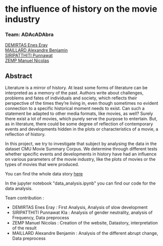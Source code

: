 # the influence of history on the movie industry
### Team: ADAcADAbra
[DEMIRTAS Enes Eray](https://github.com/ErayDemirtas)\
[MAILLARD Alexandre Benjamin](https://github.com/AlexMlld)\
[SIRIPATTHITI Punnawat](https://github.com/PunnawatSiri)\
[ZEMP Manuel Nicolas](https://github.com/hercbone)

## Abstract
Literature is a mirror of history. At least some forms of literature can be interpreted as a memory of the past. Authors write about challenges, problems and fates of individuals and society, which reflects their perspective of the times they’re living in, even though sometimes no evident connection to a specific historical moment needs to exist. Can such a statement be adapted to other media formats, like movies, as well? Surely there exist a lot of movies, which purely serve the purpose to entertain. But, as in literature, there could be some degree of reflection of contemporary events and developments hidden in the plots or characteristics of a movie, a reflection of history.

In this project, we try to investigate that subject by analysing the data in the dataset CMU Movie Summary Corpus. We determine through different tests whether specific events and developments in history have had an influence on various parameters of the movie industry, like the plots of movies or the types of movies that were produced. 

You can find the whole data story [here](https://epfl-ada.github.io/ADAcADAbra-data-story-cayman/)

In the jupyter notebook "data_analysis.ipynb" you can find our code for the data analysis. 

Team contribution : 
- DEMIRTAS Enes Eray : First Analysis, Analysis of slow development 
- SIRIPATTHITI Punnawat Kla : Analysis of gender neutrality, analysis of Frequency, Data preprocess
- ZEMP Manuel Nicolas : Creation of the website, Datastory, interpretation of the result
- MAILLARD Alexandre Benjamin : Analysis of the different abrupt change, Data preprocess
